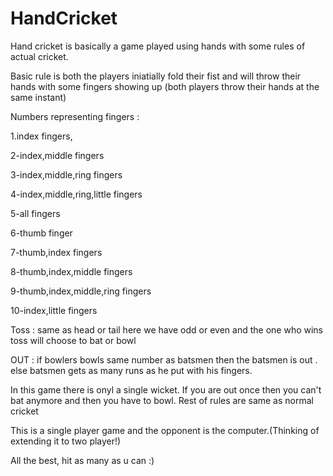 # HandCricket

Hand cricket is basically a game played using hands with some rules of actual cricket.

Basic rule is both the players iniatially fold their fist and will throw their hands with some fingers showing up (both players throw their hands at the same instant)

Numbers representing fingers :

1.index fingers,

2-index,middle fingers

3-index,middle,ring fingers

4-index,middle,ring,little fingers

5-all fingers

6-thumb finger

7-thumb,index fingers

8-thumb,index,middle fingers

9-thumb,index,middle,ring fingers

10-index,little fingers

Toss : same as head or tail here we have odd or even and the one who wins toss will choose to bat or bowl

OUT : if bowlers bowls same number as batsmen then the batsmen is out . else batsmen gets as many runs as he put with his fingers.

In this game there is onyl a single wicket. If you are out once then you can't bat anymore and then you have to bowl.
Rest of rules are same as normal cricket

This is a single player game and the opponent is the computer.(Thinking of extending it to two player!)

All the best, hit as many as u can :)
